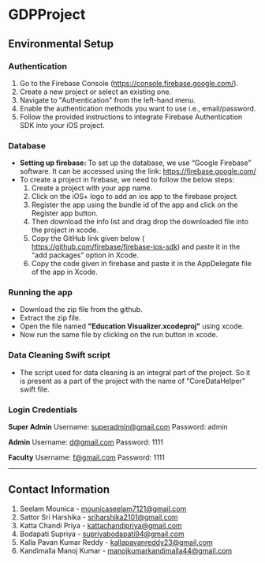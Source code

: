 # GDPProject

## Environmental Setup
### Authentication
1. Go to the Firebase Console (https://console.firebase.google.com/).
2. Create a new project or select an existing one.
3. Navigate to "Authentication" from the left-hand menu.
4. Enable the authentication methods you want to use i.e., email/password.
5. Follow the provided instructions to integrate Firebase Authentication SDK into your iOS project.

### Database
- **Setting up firebase:** To set up the database, we use “Google Firebase” software. It can be accessed using the link: https://firebase.google.com/
- To create a project in firebase, we need to follow the below steps:
   1. Create a project with your app name.
   2. Click on the iOS+ logo to add an ios app to the firebase project.
   3. Register the app using the bundle id of the app and click on the Register app button.
   4. Then download the info list and drag drop the downloaded file into the project in xcode.
   5. Copy the GitHub link given below ( https://github.com/firebase/firebase-ios-sdk) and paste it in the “add packages” option in Xcode.
   6. Copy the code given in firebase and paste it in the AppDelegate file of the app in Xcode.
 
### Running the app
- Download the zip file from the github.
- Extract the zip file.
- Open the file named **"Education Visualizer.xcodeproj"** using xcode.
- Now run the same file by clicking on the run button in xcode.

### Data Cleaning Swift script
- The script used for data cleaning is an integral part of the project. So it is present as a part of the project with the name of "CoreDataHelper" swift file.

### Login Credentials
**Super Admin**
Username: superadmin@gmail.com
Password: admin

**Admin**
Username: d@gmail.com
Password: 1111

**Faculty**
Username: f@gmail.com
Password: 1111

---
## Contact Information
1. Seelam Mounica - mounicaseelam7121@gmail.com
2. Sattor Sri Harshika - sriharshika2101@gmail.com
3. Katta Chandi Priya - kattachandipriya@gmail.com
4. Bodapati Supriya - supriyabodapati94@gmail.com
5. Kalla Pavan Kumar Reddy - kallapavanreddy23@gmail.com
6. Kandimalla Manoj Kumar - manojkumarkandimalla44@gmail.com
